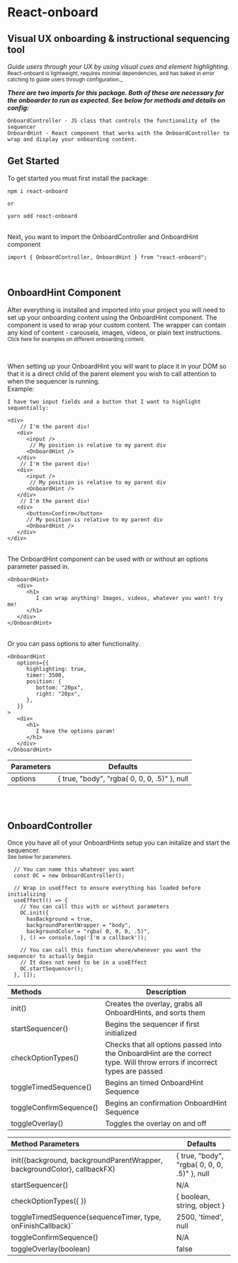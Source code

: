 # React-onboard

## Visual UX onboarding & instructional sequencing tool

_Guide users through your UX by using visual cues and element highlighting._<br><sub>React-onboard is lightweight, requires minimal dependencies, and has baked in error catching to guide users through configuration._</sub>


***There are two imports for this package. Both of these are necessary for the onboarder to run as expected. See below for methods and details on config:***
````
OnboardController - JS class that controls the functionality of the sequencer
OnboardHint - React component that works with the OnboardController to wrap and display your onboarding content.
````
## Get Started
To get started you must first install the package:
```
npm i react-onboard

or

yarn add react-onboard
```

<br/>
Next, you want to import the OnboardController and OnboardHint component

```
import { OnboardController, OnboardHint } from "react-onboard";
```
<br/>

## OnboardHint Component

After everything is installed and imported into your project you will need to set up your onboarding content using the OnboardHint component.
The component is used to wrap your custom content. The wrapper can contain any kind of content - carousels, images, videos, or plain text instructions.<br/><sub>Click here for examples on different onboarding content.</sub>

<br/>

When setting up your OnboardHint you will want to place it in your DOM so that it is a direct child of the parent element you wish to call attention to when the sequencer is running.
<br/>
Example:

```
I have two input fields and a button that I want to highlight sequentially:

<div>
    // I'm the parent div!
   <div>
      <input />
       // My position is relative to my parent div
      <OnboardHint />
   </div>
    // I'm the parent div!
   <div>
      <input />
       // My position is relative to my parent div
      <OnboardHint />
   </div>
    // I'm the parent div!
   <div>
      <button>Confirm</button>
      // My position is relative to my parent div
      <OnboardHint />
   </div>
</div>
```

<br/>The OnboardHint component can be used with or without an options parameter passed in.

```
<OnboardHint>
   <div>
      <h1>
         I can wrap anything! Images, videos, whatever you want! try me!
      </h1>
   </div>
</OnboardHint>
```

<br/>
Or you can pass options to alter functionality.
<br />

```
<OnboardHint
   options={{
      highlighting: true,
      timer: 3500,
      position: {
         bottom: "20px",
         right: "20px",
      },
   }}
>
   <div>
      <h1>
         I have the options param!
      </h1>
   </div>
</OnboardHint>
```
| Parameters | Defaults | 
| :--- | --- |
| options | { true, "body", "rgba( 0, 0, 0, .5)" }, null |


<br /><br/>

## OnboardController

Once you have all of your OnboardHints setup you can initalize and start the sequencer.
<br/><sub>See below for parameters.</sub>
```
  // You can name this whatever you want
  const OC = new OnboardController();

  // Wrap in useEffect to ensure everything has loaded before initializing
  useEffect(() => {
    // You can call this with or without parameters
    OC.init({
      hasBackground = true,
      backgroundParentWrapper = "body",
      backgroundColor = "rgba( 0, 0, 0, .5)",
    }, () => console.log('I'm a callback'));

    // You can call this function where/whenever you want the sequencer to actually begin
    // It does not need to be in a useEffect
    OC.startSequencer();
  }, []);
```
| Methods | Description | 
| :--- | --- |
| init() | Creates the overlay, grabs all OnboardHints, and sorts them |
| startSequencer() | Begins the sequencer if first initialized|
| checkOptionTypes() | Checks that all options passed into the OnboardHint are the correct type. Will throw errors if incorrect types are passed |
| toggleTimedSequence() | Begins an timed OnboardHint Sequence |
| toggleConfirmSequence() | Begins an confirmation OnboardHint Sequence |
| toggleOverlay() | Toggles the overlay on and off |

| Method Parameters | Defaults | 
| :--- | --- |
| init({background, backgroundParentWrapper, backgroundColor}, callbackFX) | { true, "body", "rgba( 0, 0, 0, .5)" }, null |
| startSequencer() | N/A |
| checkOptionTypes({ }) | { boolean, string, object } |
| toggleTimedSequence(sequenceTimer, type, onFinishCallback)` | 2500, 'timed', null |
| toggleConfirmSequence() | N/A |
| toggleOverlay(boolean) | false |


